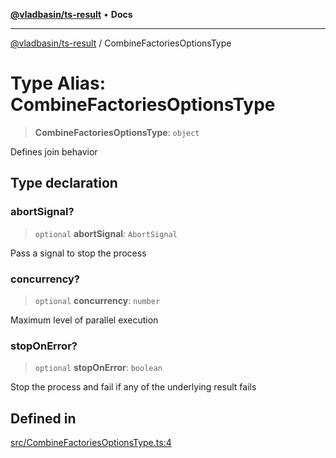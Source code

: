 [**@vladbasin/ts-result**](../README.md) • **Docs**

***

[@vladbasin/ts-result](../globals.md) / CombineFactoriesOptionsType

# Type Alias: CombineFactoriesOptionsType

> **CombineFactoriesOptionsType**: `object`

Defines join behavior

## Type declaration

### abortSignal?

> `optional` **abortSignal**: `AbortSignal`

Pass a signal to stop the process

### concurrency?

> `optional` **concurrency**: `number`

Maximum level of parallel execution

### stopOnError?

> `optional` **stopOnError**: `boolean`

Stop the process and fail if any of the underlying result fails

## Defined in

[src/CombineFactoriesOptionsType.ts:4](https://github.com/vladbasin/ts-result/blob/b4c983b7b4ec06247e6468dfc2ec284523a320b1/src/CombineFactoriesOptionsType.ts#L4)

